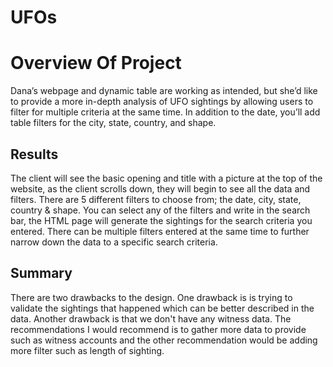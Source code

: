 # UFOs

# Overview Of Project
Dana’s webpage and dynamic table are working as intended, but she’d like to provide a more in-depth analysis of UFO sightings by allowing users to filter for multiple criteria at the same time. In addition to the date, you’ll add table filters for the city, state, country, and shape.

## Results

The client will see the basic opening and title with a picture at the top of the website, as the client scrolls down, they will begin to see all the data and filters. There are 5 different filters to choose from; the date, city, state, country & shape. You can select any of the filters and write in the search bar, the HTML page will generate the sightings for the search criteria you entered. There can be multiple filters entered at the same time to further narrow down the data to a specific search criteria.

## Summary

There are two drawbacks to the design. One drawback is is trying to validate the sightings that happened which can be better described in the data. Another drawback is that we don't have any witness data. The recommendations I would recommend is to gather more data to provide such as witness accounts and the other recommendation would be adding more filter such as length of sighting.
